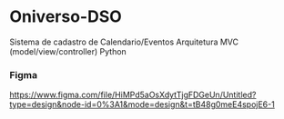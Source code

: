 # Oniverso-DSO
 Sistema de cadastro de Calendario/Eventos
 Arquitetura MVC (model/view/controller)
 Python

 ### Figma
 https://www.figma.com/file/HiMPd5aOsXdytTjgFDGeUn/Untitled?type=design&node-id=0%3A1&mode=design&t=tB48g0meE4spojE6-1